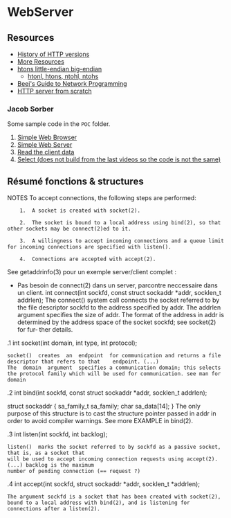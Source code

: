 # WebServer

## Resources

- [History of HTTP versions](http://www.tcpipguide.com/free/t_HTTPOverviewHistoryVersionsandStandards.htm)
- [More Resources](https://github.com/artainmo/webserv)
- [htons little-endian big-endian](https://stackoverflow.com/a/19209503/12416249)
  - [htonl, htons, ntohl, ntohs](http://www.man-linux-magique.net/man3/htonl.html)
- [Beej's Guide to Network Programming](https://beej.us/guide/bgnet/)
- [HTTP server from scratch](https://medium.com/from-the-scratch/http-server-what-do-you-need-to-know-to-build-a-simple-http-server-from-scratch-d1ef8945e4fa)

### Jacob Sorber

Some sample code in the `POC` folder.

1. [Simple Web Browser](https://www.youtube.com/watch?v=bdIiTxtMaKA)
2. [Simple Web Server](https://www.youtube.com/watch?v=esXw4bdaZkc)
3. [Read the client data](https://www.youtube.com/watch?v=1jv428xKsRg)
4. [Select (does not build from the last videos so the code is not the same)](https://www.youtube.com/watch?v=Y6pFtgRdUts)


## Résumé fonctions & structures

 NOTES
   To accept connections, the following steps are performed:

        1.  A socket is created with socket(2).

        2.  The socket is bound to a local address using bind(2), so that other sockets may be connect(2)ed to it.

        3.  A willingness to accept incoming connections and a queue limit for incoming connections are specified with listen().

        4.  Connections are accepted with accept(2).

See getaddrinfo(3) pour un exemple server/client complet :
-	Pas besoin de connect(2) dans un server, parcontre neccessaire dans un client.
	int connect(int sockfd, const struct sockaddr *addr, socklen_t addrlen); 
	The  connect() system call connects the socket referred to by the file descriptor sockfd to the
       address specified by addr.  The addrlen argument specifies the size of addr.  The format of the
       address in addr is determined by the address space of the socket sockfd; see socket(2) for fur‐
       ther details.

.1 int socket(int domain, int type, int protocol);

	socket()  creates  an  endpoint  for communication and returns a file descriptor that refers to that 	endpoint. (...)
	The  domain  argument  specifies a communication domain; this selects the protocol family which will be used for communication. see man for domain

.2 int bind(int sockfd, const struct sockaddr *addr, socklen_t addrlen);

   struct sockaddr {
       sa_family_t sa_family;
       char        sa_data[14];
   }
   The  only purpose of this structure is to cast the structure pointer passed in addr in order to
   avoid compiler warnings.  See more EXAMPLE in bind(2).

.3 int listen(int sockfd, int backlog);

	listen()  marks the socket referred to by sockfd as a passive socket, that is, as a socket that
    will be used to accept incoming connection requests using accept(2). (...) backlog is the maximum 
	number of pending connection (== request ?)


.4 int accept(int sockfd, struct sockaddr *addr, socklen_t *addrlen);

	The argument sockfd is a socket that has been created with socket(2),
	bound to a local address with bind(2), and is listening for connections after a listen(2).